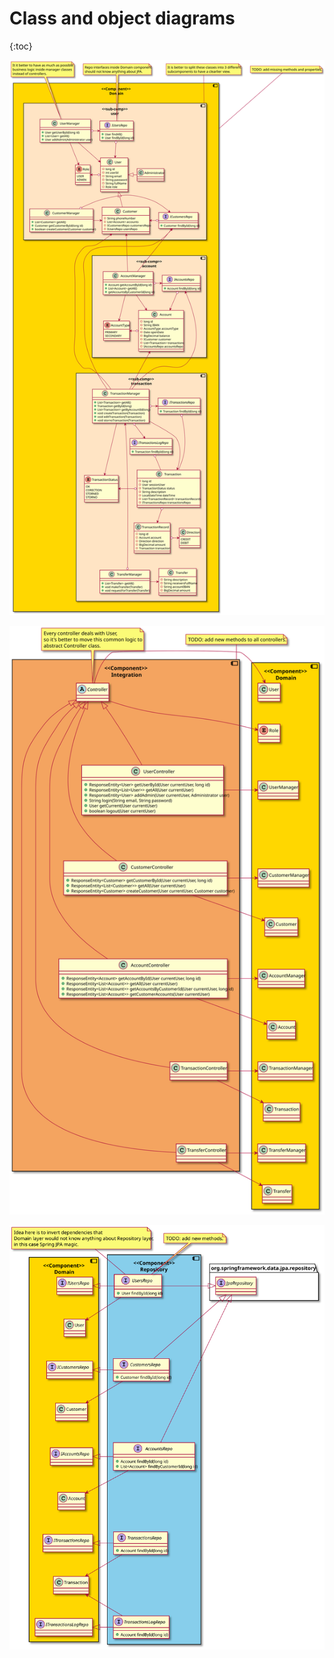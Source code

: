 # Class and object diagrams

{:toc}

![](images/class_domain.svg)

![](images/class_integration.svg)

![](images/class_repository.svg)
